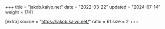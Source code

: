 +++
title = "jakob.kaivo.net"
date = "2022-03-22"
updated = "2024-07-14"
weight = 1741

[extra]
source = "https://jakob.kaivo.net/"
ratio = 61
size = 2
+++
